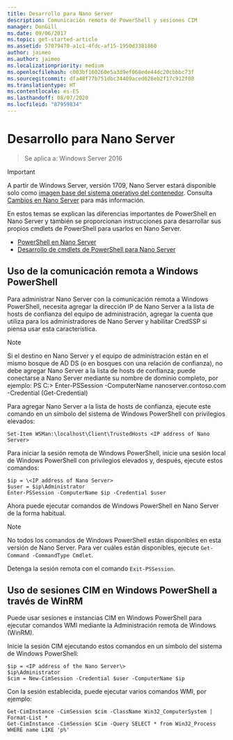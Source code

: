 ```yaml
---
title: Desarrollo para Nano Server
description: Comunicación remota de PowerShell y sesiones CIM
manager: DonGill
ms.date: 09/06/2017
ms.topic: get-started-article
ms.assetid: 57079470-a1c1-4fdc-af15-1950d3381860
author: jaimeo
ms.author: jaimeo
ms.localizationpriority: medium
ms.openlocfilehash: c003bf160260e5a3d9ef068ede44dc20cbbbc73f
ms.sourcegitcommit: dfa48f77b751dbc34409aced628eb2f17c912f08
ms.translationtype: HT
ms.contentlocale: es-ES
ms.lasthandoff: 08/07/2020
ms.locfileid: "87959834"
---
```

# <a name="developing-for-nano-server"></a>Desarrollo para Nano Server

>Se aplica a: Windows Server 2016

> [!IMPORTANT]
> A partir de Windows Server, versión 1709, Nano Server estará disponible solo como [imagen base del sistema operativo del contenedor](/virtualization/windowscontainers/quick-start/using-insider-container-images#install-base-container-image). Consulta [Cambios en Nano Server](nano-in-semi-annual-channel.md) para más información.

En estos temas se explican las diferencias importantes de PowerShell en Nano Server y también se proporcionan instrucciones para desarrollar sus propios cmdlets de PowerShell para usarlos en Nano Server.

- [PowerShell en Nano Server](PowerShell-on-Nano-Server.md)
- [Desarrollo de cmdlets de PowerShell para Nano Server](Developing-PowerShell-Cmdlets-for-Nano-Server.md)

## <a name="using-windows-powershell-remoting"></a>Uso de la comunicación remota a Windows PowerShell
Para administrar Nano Server con la comunicación remota a Windows PowerShell, necesita agregar la dirección IP de Nano Server a la lista de hosts de confianza del equipo de administración, agregar la cuenta que utiliza para los administradores de Nano Server y habilitar CredSSP si piensa usar esta característica.

> [!NOTE]
> Si el destino en Nano Server y el equipo de administración están en el mismo bosque de AD DS (o en bosques con una relación de confianza), no debe agregar Nano Server a la lista de hosts de confianza; puede conectarse a Nano Server mediante su nombre de dominio completo, por ejemplo: PS C:\> Enter-PSSession -ComputerName nanoserver.contoso.com -Credential (Get-Credential)


Para agregar Nano Server a la lista de hosts de confianza, ejecute este comando en un símbolo del sistema de Windows PowerShell con privilegios elevados:

`Set-Item WSMan:\localhost\Client\TrustedHosts <IP address of Nano Server>`

Para iniciar la sesión remota de Windows PowerShell, inicie una sesión local de Windows PowerShell con privilegios elevados y, después, ejecute estos comandos:


```
$ip = \<IP address of Nano Server>
$user = $ip\Administrator
Enter-PSSession -ComputerName $ip -Credential $user
```


Ahora puede ejecutar comandos de Windows PowerShell en Nano Server de la forma habitual.

> [!NOTE]
> No todos los comandos de Windows PowerShell están disponibles en esta versión de Nano Server. Para ver cuáles están disponibles, ejecute `Get-Command -CommandType Cmdlet`.

Detenga la sesión remota con el comando `Exit-PSSession`.

## <a name="using-windows-powershell-cim-sessions-over-winrm"></a>Uso de sesiones CIM en Windows PowerShell a través de WinRM
Puede usar sesiones e instancias CIM en Windows PowerShell para ejecutar comandos WMI mediante la Administración remota de Windows (WinRM).

Inicie la sesión CIM ejecutando estos comandos en un símbolo del sistema de Windows PowerShell:


```
$ip = <IP address of the Nano Server\>
$ip\Administrator
$cim = New-CimSession -Credential $user -ComputerName $ip
```


Con la sesión establecida, puede ejecutar varios comandos WMI, por ejemplo:


```
Get-CimInstance -CimSession $cim -ClassName Win32_ComputerSystem | Format-List *
Get-CimInstance -CimSession $Cim -Query SELECT * from Win32_Process WHERE name LIKE 'p%'
```

